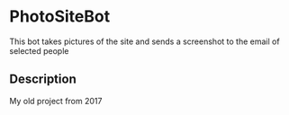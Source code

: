 # PhotoSiteBot
This bot takes pictures of the site and sends a screenshot to the email of selected people
## Description 
My old project from 2017
